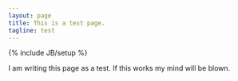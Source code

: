 ```yaml
---
layout: page
title: This is a test page.
tagline: test
---
```

{% include JB/setup %}

I am writing this page as a test. If this works my mind will be blown.
